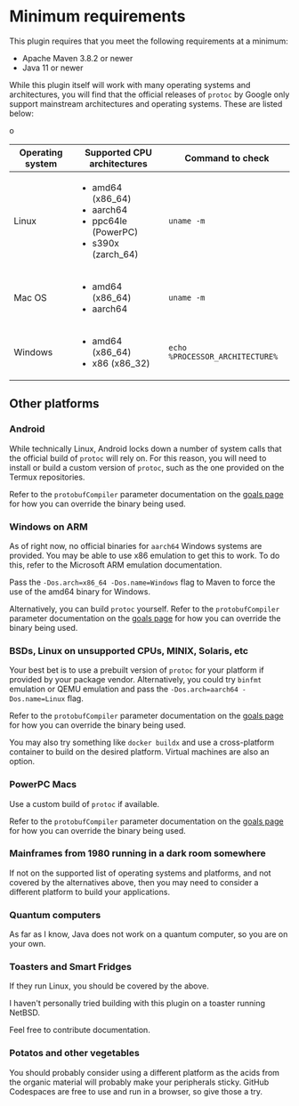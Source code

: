 # Minimum requirements

This plugin requires that you meet the following requirements at a minimum:

- Apache Maven 3.8.2 or newer
- Java 11 or newer

While this plugin itself will work with many operating systems and architectures,
you will find that the official releases of `protoc` by Google only support mainstream
architectures and operating systems. These are listed below:

<table>
  <thead>o
    <tr>
      <th>Operating system</th>
      <th>Supported CPU architectures</th>
      <th>Command to check</th>
    </tr>
  </thead>
  <tbody>
    <tr>
      <td>Linux</td>
      <td>
        <ul>
          <li>amd64 (x86_64)</li>
          <li>aarch64</li>
          <li>ppc64le (PowerPC)</li>
          <li>s390x (zarch_64)</li>
        </ul>
      </td>
      <td>
        <code>uname -m</code>
      </td>
    </tr>
    <tr>
      <td>Mac OS</td>
      <td>
        <ul>
          <li>amd64 (x86_64)</li>
          <li>aarch64</li>
        </ul>
      </td>
      <td>
        <code>uname -m</code>
      </td>
    </tr>
    <tr>
      <td>Windows</td>
      <td>
        <ul>
          <li>amd64 (x86_64)</li>
          <li>x86 (x86_32)</li>
        </ul>
      </td>
      <td>
        <code>echo %PROCESSOR_ARCHITECTURE%</code>
      </td>
    </tr>
  </tbody>
</table>

## Other platforms

### Android

While technically Linux, Android locks down a number of system calls that the
official build of `protoc` will rely on. For this reason, you will need to install
or build a custom version of `protoc`, such as the one provided on the Termux
repositories.

Refer to the `protobufCompiler` parameter documentation on the
[goals page](plugin-info.html) for how you can override the binary being used.

### Windows on ARM

As of right now, no official binaries for `aarch64` Windows systems are provided.
You may be able to use x86 emulation to get this to work. To do this, refer to
the Microsoft ARM emulation documentation.

Pass the `-Dos.arch=x86_64 -Dos.name=Windows` flag to Maven to force the use of the
amd64 binary for Windows.

Alternatively, you can build `protoc` yourself. Refer to the `protobufCompiler` 
parameter documentation on the [goals page](plugin-info.html) for how you can override
the binary being used.

### BSDs, Linux on unsupported CPUs, MINIX, Solaris, etc

Your best bet is to use a prebuilt version of `protoc` for your platform if provided
by your package vendor. Alternatively, you could try `binfmt` emulation or QEMU emulation
and pass the `-Dos.arch=aarch64 -Dos.name=Linux` flag.

Refer to the `protobufCompiler` parameter documentation on the
[goals page](plugin-info.html) for how you can override the binary being used.

You may also try something like `docker buildx` and use a cross-platform container to build
on the desired platform. Virtual machines are also an option.

### PowerPC Macs

Use a custom build of `protoc` if available.

Refer to the `protobufCompiler` parameter documentation on the
[goals page](plugin-info.html) for how you can override the binary being used.

### Mainframes from 1980 running in a dark room somewhere

If not on the supported list of operating systems and platforms, and not covered
by the alternatives above, then you may need to consider a different platform
to build your applications.

### Quantum computers

As far as I know, Java does not work on a quantum computer, so you are on your own.

### Toasters and Smart Fridges

If they run Linux, you should be covered by the above.

I haven't personally tried building with this plugin on a toaster running NetBSD.

Feel free to contribute documentation.

### Potatos and other vegetables

You should probably consider using a different platform as the acids from the organic
material will probably make your peripherals sticky. GitHub Codespaces are free to
use and run in a browser, so give those a try.


